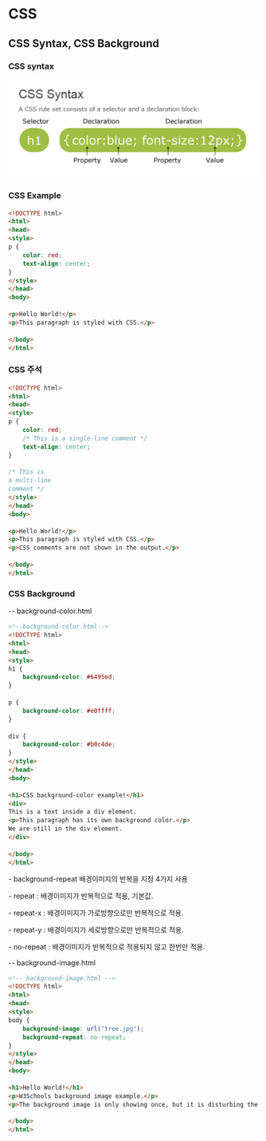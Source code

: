 # CSS

## CSS Syntax, CSS Background



### CSS syntax

![image-20210920192254694](CSS_0915.assets/image-20210920192254694.png)



### CSS Example

```html
<!DOCTYPE html>
<html>
<head>
<style>
p {
    color: red;
    text-align: center;
} 
</style>
</head>
<body>
 
<p>Hello World!</p>
<p>This paragraph is styled with CSS.</p>
 
</body>
</html>
```



### CSS 주석

```html
<!DOCTYPE html>
<html>
<head>
<style>
p {
    color: red;
    /* This is a single-line comment */
    text-align: center;
} 
 
/* This is
a multi-line
comment */
</style>
</head>
<body>
 
<p>Hello World!</p>
<p>This paragraph is styled with CSS.</p>
<p>CSS comments are not shown in the output.</p>
 
</body>
</html>
```



### CSS Background

-- background-color.html

```html
<!--background-color.html-->
<!DOCTYPE html>
<html>
<head>
<style>
h1 {
    background-color: #6495ed;
}
 
p {
    background-color: #e0ffff;
}
 
div {
    background-color: #b0c4de;
}
</style>
</head>
<body>
 
<h1>CSS background-color example!</h1>
<div>
This is a text inside a div element.
<p>This paragraph has its own background color.</p>
We are still in the div element.
</div>
 
</body>
</html>
```

\- background-repeat  배경이미지의 반복을 지정 4가지 사용

\- repeat : 배경이미지가 반복적으로 적용, 기본값.

\- repeat-x : 배경이미지가 가로방향으로만 반복적으로 적용.

\- repeat-y : 배경이미지가 세로방향으로만 반복적으로 적용.

\- no-repeat : 배경이미지가 반복적으로 적용되지 않고 한번만 적용.



-- background-image.html

```html
<!-- background-image.html -->
<!DOCTYPE html>
<html>
<head>
<style>
body {
    background-image: url("tree.jpg");
    background-repeat: no-repeat;
}
</style>
</head>
<body>
 
<h1>Hello World!</h1>
<p>W3Schools background image example.</p>
<p>The background image is only showing once, but it is disturbing the reader!</p>
 
</body>
</html>
```



